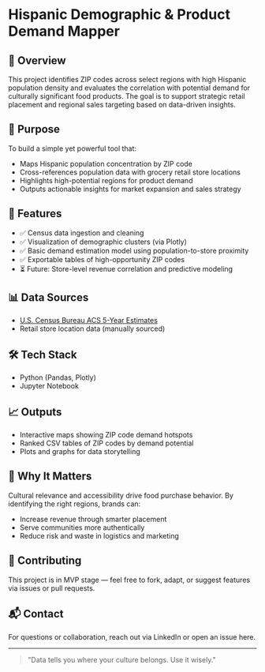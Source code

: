 # Hispanic Demographic & Product Demand Mapper

## 📌 Overview
This project identifies ZIP codes across select regions with high Hispanic population density and evaluates the correlation with potential demand for culturally significant food products. The goal is to support strategic retail placement and regional sales targeting based on data-driven insights.

## 🚀 Purpose
To build a simple yet powerful tool that:
- Maps Hispanic population concentration by ZIP code
- Cross-references population data with grocery retail store locations
- Highlights high-potential regions for product demand
- Outputs actionable insights for market expansion and sales strategy

## 📂 Features
- ✅ Census data ingestion and cleaning
- ✅ Visualization of demographic clusters (via Plotly)
- ✅ Basic demand estimation model using population-to-store proximity
- ✅ Exportable tables of high-opportunity ZIP codes
- ⏳ Future: Store-level revenue correlation and predictive modeling

## 📊 Data Sources
- [U.S. Census Bureau ACS 5-Year Estimates](https://www.census.gov/data.html)
- Retail store location data (manually sourced)

## 🛠 Tech Stack
- Python (Pandas, Plotly)
- Jupyter Notebook

## 📈 Outputs
- Interactive maps showing ZIP code demand hotspots
- Ranked CSV tables of ZIP codes by demand potential
- Plots and graphs for data storytelling

## 🧠 Why It Matters
Cultural relevance and accessibility drive food purchase behavior. By identifying the right regions, brands can:
- Increase revenue through smarter placement
- Serve communities more authentically
- Reduce risk and waste in logistics and marketing

## 🤝 Contributing
This project is in MVP stage — feel free to fork, adapt, or suggest features via issues or pull requests.

## 📬 Contact
For questions or collaboration, reach out via LinkedIn or open an issue here.

---

> "Data tells you where your culture belongs. Use it wisely."
